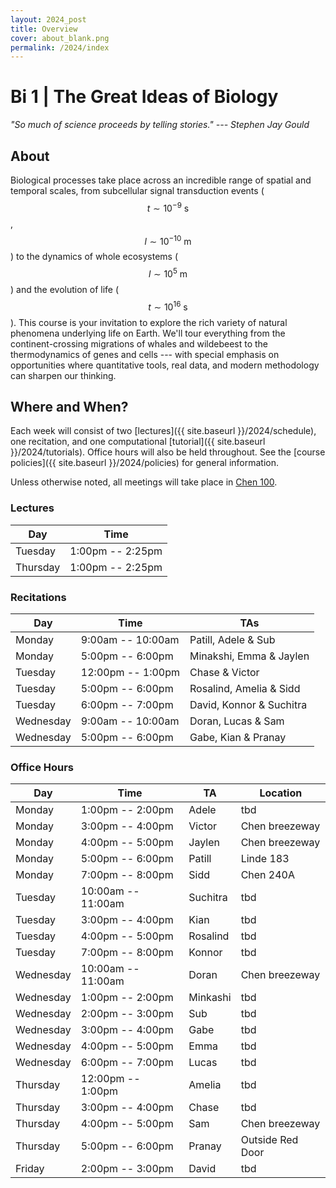 ```yaml
---
layout: 2024_post
title: Overview
cover: about_blank.png
permalink: /2024/index
---
```

# Bi 1 | The Great Ideas of Biology

_"So much of science proceeds by telling stories." --- Stephen Jay Gould_

## About
Biological processes take place across an incredible range of spatial and temporal scales, from subcellular signal transduction events ($$t \sim 10^{-9} \textrm{ s}$$, $$l \sim 10^{-10} \textrm{ m}$$) to the dynamics of whole ecosystems ($$l \sim 10^{5} \textrm{ m}$$) and the evolution of life ($$t \sim 10^{16} \textrm{ s}$$). This course is your invitation to explore the rich variety of natural phenomena underlying life on Earth. We'll tour everything from the continent-crossing migrations of whales and wildebeest to the thermodynamics of genes and cells --- with special emphasis on opportunities where quantitative tools, real data, and modern methodology can sharpen our thinking.

## Where and When?
Each week will consist of two [lectures]({{ site.baseurl }}/2024/schedule), one recitation, and one computational [tutorial]({{ site.baseurl }}/2024/tutorials). Office hours will also be held throughout. See the [course policies]({{ site.baseurl }}/2024/policies) for general information.

Unless otherwise noted, all meetings will take place in [Chen 100](https://www.caltech.edu/map/campus/tianqiao-and-chrissy-chen-neuroscience-research-building). 

### Lectures

| Day | Time |
| -- | -- |
| Tuesday | 1:00pm -- 2:25pm |
| Thursday | 1:00pm -- 2:25pm |

### Recitations

| Day | Time | TAs |
| -- | -- | -- |
| Monday | 9:00am -- 10:00am | Patill, Adele & Sub |
| Monday | 5:00pm -- 6:00pm | Minakshi, Emma & Jaylen |
| Tuesday | 12:00pm -- 1:00pm | Chase & Victor |
| Tuesday | 5:00pm -- 6:00pm | Rosalind, Amelia & Sidd |
| Tuesday | 6:00pm -- 7:00pm | David, Konnor & Suchitra |
| Wednesday | 9:00am -- 10:00am | Doran, Lucas & Sam |
| Wednesday | 5:00pm -- 6:00pm | Gabe, Kian & Pranay |


### Office Hours

| Day | Time | TA | Location |
| -- | -- | -- | -- |
| Monday | 1:00pm -- 2:00pm | Adele | tbd |
| Monday | 3:00pm -- 4:00pm | Victor | Chen breezeway |
| Monday | 4:00pm -- 5:00pm | Jaylen | Chen breezeway |
| Monday | 5:00pm -- 6:00pm | Patill | Linde 183 |
| Monday | 7:00pm -- 8:00pm | Sidd | Chen 240A |
| Tuesday | 10:00am -- 11:00am | Suchitra | tbd |
| Tuesday | 3:00pm -- 4:00pm | Kian | tbd |
| Tuesday | 4:00pm -- 5:00pm | Rosalind | tbd |
| Tuesday | 7:00pm -- 8:00pm | Konnor | tbd |
| Wednesday | 10:00am -- 11:00am | Doran | Chen breezeway |
| Wednesday | 1:00pm -- 2:00pm | Minkashi | tbd |
| Wednesday | 2:00pm -- 3:00pm | Sub | tbd |
| Wednesday | 3:00pm -- 4:00pm | Gabe | tbd |
| Wednesday | 4:00pm -- 5:00pm | Emma | tbd |
| Wednesday | 6:00pm -- 7:00pm | Lucas | tbd |
| Thursday | 12:00pm -- 1:00pm | Amelia | tbd |
| Thursday | 3:00pm -- 4:00pm | Chase | tbd |
| Thursday | 4:00pm -- 5:00pm | Sam | Chen breezeway |
| Thursday | 5:00pm -- 6:00pm | Pranay | Outside Red Door |
| Friday | 2:00pm -- 3:00pm | David | tbd |